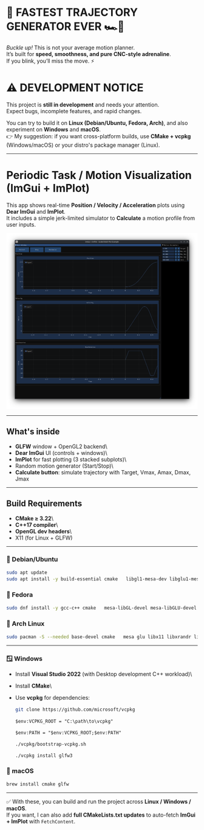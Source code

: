 # 🚀 FASTEST TRAJECTORY GENERATOR EVER 🏎️💨  
*Buckle up!* This is not your average motion planner.  
It’s built for **speed, smoothness, and pure CNC-style adrenaline**.  
If you blink, you’ll miss the move. ⚡  

# ⚠️ DEVELOPMENT NOTICE

This project is **still in development** and needs your attention.\
Expect bugs, incomplete features, and rapid changes.

You can try to build it on **Linux (Debian/Ubuntu, Fedora, Arch)**, and
also experiment on **Windows** and **macOS**.\
👉 My suggestion: if you want cross-platform builds, use **CMake +
vcpkg** (Windows/macOS) or your distro's package manager (Linux).

------------------------------------------------------------------------

# Periodic Task / Motion Visualization (ImGui + ImPlot)

This app shows real-time **Position / Velocity / Acceleration** plots
using **Dear ImGui** and **ImPlot**.\
It includes a simple jerk-limited simulator to **Calculate** a motion
profile from user inputs.

![Motion Profile Demo](images/2.png)

------------------------------------------------------------------------

## What's inside

-   **GLFW** window + OpenGL2 backend\
-   **Dear ImGui** UI (controls + windows)\
-   **ImPlot** for fast plotting (3 stacked subplots)\
-   Random motion generator (Start/Stop)\
-   **Calculate button**: simulate trajectory with Target, Vmax, Amax,
    Dmax, Jmax

------------------------------------------------------------------------

## Build Requirements

-   **CMake ≥ 3.22**\
-   **C++17 compiler**\
-   **OpenGL dev headers**\
-   X11 (for Linux + GLFW)

------------------------------------------------------------------------

### 🐧 Debian/Ubuntu

``` bash
sudo apt update
sudo apt install -y build-essential cmake   libgl1-mesa-dev libglu1-mesa-dev   libx11-dev libxrandr-dev libxi-dev   libxinerama-dev libxcursor-dev
```

### 🐧 Fedora

``` bash
sudo dnf install -y gcc-c++ cmake   mesa-libGL-devel mesa-libGLU-devel   libX11-devel libXrandr-devel libXi-devel   libXinerama-devel libXcursor-devel
```

### 🐧 Arch Linux

``` bash
sudo pacman -S --needed base-devel cmake   mesa glu libx11 libxrandr libxi   libxinerama libxcursor
```

------------------------------------------------------------------------

### 🪟 Windows

-   Install **Visual Studio 2022** (with Desktop development C++
    workload)\

-   Install **CMake**\

-   Use **vcpkg** for dependencies:

    ``` bash
    git clone https://github.com/microsoft/vcpkg
    ```
    ```
    $env:VCPKG_ROOT = "C:\path\to\vcpkg"
    ```
    ```
    $env:PATH = "$env:VCPKG_ROOT;$env:PATH"
    ```
    ```
    ./vcpkg/bootstrap-vcpkg.sh
    ```
    ```
    ./vcpkg install glfw3
    ```

### 🍏 macOS

``` bash
brew install cmake glfw
```

------------------------------------------------------------------------

✅ With these, you can build and run the project across **Linux /
Windows / macOS**.\
If you want, I can also add **full CMakeLists.txt updates** to
auto-fetch **ImGui + ImPlot** with `FetchContent`.
